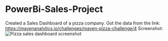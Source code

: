 # PowerBi-Sales-Project
 Created a Sales Dashboard of a pizza company. Got the data from the link: https://mavenanalytics.io/challenges/maven-pizza-challenge/4
Screenshot: ![Pizza sales dashboard screenshot](https://github.com/Rohilwiz/PowerBi-Sales-Project/assets/132672210/4b7d6e48-98c8-450f-a904-48559751481e)

